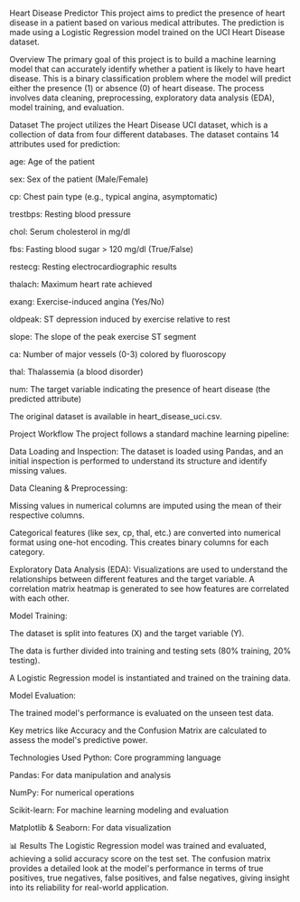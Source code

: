 Heart Disease Predictor
This project aims to predict the presence of heart disease in a patient based on various medical attributes. The prediction is made using a Logistic Regression model trained on the UCI Heart Disease dataset.

Overview
The primary goal of this project is to build a machine learning model that can accurately identify whether a patient is likely to have heart disease. This is a binary classification problem where the model will predict either the presence (1) or absence (0) of heart disease. The process involves data cleaning, preprocessing, exploratory data analysis (EDA), model training, and evaluation.

Dataset
The project utilizes the Heart Disease UCI dataset, which is a collection of data from four different databases. The dataset contains 14 attributes used for prediction:

age: Age of the patient

sex: Sex of the patient (Male/Female)

cp: Chest pain type (e.g., typical angina, asymptomatic)

trestbps: Resting blood pressure

chol: Serum cholesterol in mg/dl

fbs: Fasting blood sugar > 120 mg/dl (True/False)

restecg: Resting electrocardiographic results

thalach: Maximum heart rate achieved

exang: Exercise-induced angina (Yes/No)

oldpeak: ST depression induced by exercise relative to rest

slope: The slope of the peak exercise ST segment

ca: Number of major vessels (0-3) colored by fluoroscopy

thal: Thalassemia (a blood disorder)

num: The target variable indicating the presence of heart disease (the predicted attribute)

The original dataset is available in heart_disease_uci.csv.

Project Workflow
The project follows a standard machine learning pipeline:

Data Loading and Inspection: The dataset is loaded using Pandas, and an initial inspection is performed to understand its structure and identify missing values.

Data Cleaning & Preprocessing:

Missing values in numerical columns are imputed using the mean of their respective columns.

Categorical features (like sex, cp, thal, etc.) are converted into numerical format using one-hot encoding. This creates binary columns for each category.

Exploratory Data Analysis (EDA): Visualizations are used to understand the relationships between different features and the target variable. A correlation matrix heatmap is generated to see how features are correlated with each other.

Model Training:

The dataset is split into features (X) and the target variable (Y).

The data is further divided into training and testing sets (80% training, 20% testing).

A Logistic Regression model is instantiated and trained on the training data.

Model Evaluation:

The trained model's performance is evaluated on the unseen test data.

Key metrics like Accuracy and the Confusion Matrix are calculated to assess the model's predictive power.

Technologies Used
Python: Core programming language

Pandas: For data manipulation and analysis

NumPy: For numerical operations

Scikit-learn: For machine learning modeling and evaluation

Matplotlib & Seaborn: For data visualization


📊 Results
The Logistic Regression model was trained and evaluated, achieving a solid accuracy score on the test set. The confusion matrix provides a detailed look at the model's performance in terms of true positives, true negatives, false positives, and false negatives, giving insight into its reliability for real-world application.
